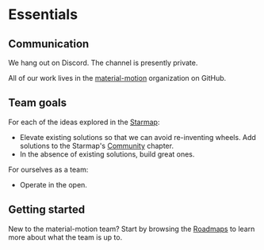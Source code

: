 # Essentials

## Communication

We hang out on Discord. The channel is presently private.

All of our work lives in the [material-motion](https://github.com/material-motion) organization on GitHub.

## Team goals

For each of the ideas explored in the [Starmap](https://material-motion.gitbooks.io/material-motion-starmap/content/):

- Elevate existing solutions so that we can avoid re-inventing wheels. Add solutions to the Starmap's [Community](https://material-motion.gitbooks.io/material-motion-starmap/content/community/) chapter.
- In the absence of existing solutions, build great ones.

For ourselves as a team:

- Operate in the open.

## Getting started

New to the material-motion team? Start by browsing the [Roadmaps](roadmaps/) to learn more about what the team is up to.
